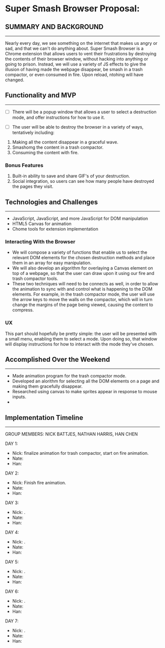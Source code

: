 # Super Smash Browser Proposal:

## SUMMARY AND BACKGROUND
---

Nearly every day, we see something on the internet that makes us angry or sad, and that we can't do anything about. Super Smash Browser is a Chrome extension that allows users to vent their frustrations by destroying the contents of their browser window, without hacking into anything or going to prison. Instead, we will use a variety of JS effects to give the illusion of having made the webpage disappear, be smash in a trash compactor, or even consumed in fire. Upon reload, ntohing will have changed.

## Functionality and MVP
---

-[ ] There will be a popup window that allows a user to select a destruction mode, and offer instructions for how to use it.

-[ ] The user will be able to destroy the browser in a variety of ways, tentatively including:
1. Making all the content disappear in a graceful wave.
2. Smashomg the content in a trash compactor.
3. Consuming the content with fire.

### Bonus Features
1. Built-in ability to save and share GIF's of your destruction.
2. Social integration, so users can see how many people have destroyed the pages they visit.

## Technologies and Challenges
---
- JavaScript, JavaScript, and more JavaScript for DOM manipulation
- HTML5 Canvas for animation
- Chome tools for extension implementation

### Interacting With the Browser
- We will compose a variety of functions that enable us to select the relevant DOM elements for the chosen destruction methods and place them in an array for easy manipulation.
- We will also develop an algorithm for overlaying a Canvas element on top of a webpage, so that the user can draw upon it using our fire and trash compactor tools.
- These two techniques will need to be connects as well, in order to allow the animation to sync with and control what is happening to the DOM elements. For example, in the trash compactor mode, the user will use the arrow keys to move the walls on the compactor, which will in turn change the margins of the page being viewed, causing the content to compress.

### UX
This part should hopefully be pretty simple: the user will be presented with a small menu, enabling them to select a mode. Upon doing so, that window will display instructions for how to interact with the mode they've chosen.

## Accomplished Over the Weekend
---

- Made animation program for the trash compactor mode.
- Developed an alorithm for selecting all the DOM elements on a page and making them gracefully disappear.
- Researched using canvas to make sprites appear in response to mouse inputs.
- 


## Implementation Timeline
---
GROUP MEMBERS: NICK BATTJES, NATHAN HARRIS, HAN CHEN

DAY 1:
- Nick: finalize animation for trash compactor, start on fire animation.
- Nate: 
- Han:

DAY 2:
- Nick: Finish fire animation.
- Nate: 
- Han:

DAY 3:
- Nick: .
- Nate: 
- Han:

DAY 4:
- Nick: .
- Nate: 
- Han:

DAY 5:
- Nick: .
- Nate: 
- Han:

DAY 6:
- Nick: .
- Nate: 
- Han:

DAY 7:
- Nick: .
- Nate: 
- Han: